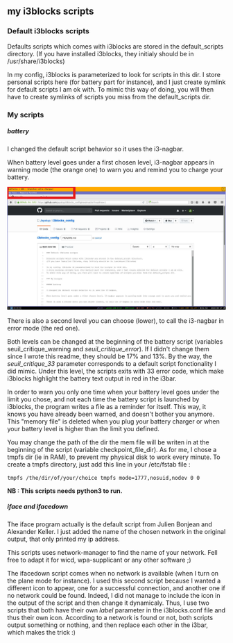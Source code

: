 ## my i3blocks scripts

### Default i3blocks scripts

Defaults scripts which comes with i3blocks are stored in the default_scripts directory.
(If you have installed i3blocks, they initialy should be in /usr/share/i3blocks)

In my config, i3blocks is parameterized to look for scripts in this dir. 
I store personal scripts here (for battery part for instance), and I just create symlink for default scripts I am ok with.
To mimic this way of doing, you will then have to create symlinks of scripts you miss from the default_scripts dir.

### My scripts

##### battery

I changed the default script behavior so it uses the i3-nagbar.

When battery level goes under a first chosen level, i3-nagbar appears in warning mode (the orange one) to warn you and remind you to charge your battery.

![warning i3-nagbar](https://github.com/Japatup/i3blocks_config/blob/master/screenshots/i3-nagbar%20warning.jpg)

There is also a second level you can choose (lower), to call the i3-nagbar in error mode (the red one).

Both levels can be changed at the beginning of the battery script (variables seuil_critique_warning and *seuil_critique_error*). If I didn't change them since I wrote this readme, they should be 17% and 13%. By the way, the *seuil_critique_33* parameter corresponds to a default script fonctionality I did mimic. Under this level, the scripts exits with 33 error code, which make i3blocks highlight the battery text output in red in the i3bar.

In order to warn you only one time when your battery level goes under the limit you chose, and not each time the battery script is launched by i3blocks, the program writes a file as a reminder for itself. This way, it knows you have already been warned, and doesn't bother you anymore. This "memory file" is deleted when you plug your battery charger or when your battery level is higher than the limit you defined.

You may change the path of the dir the mem file will be writen in at the beginning of the script (variable checkpoint_file_dir). As for me, I chose a tmpfs dir (ie in RAM), to prevent my physical disk to work every minute. To create a tmpfs directory, just add this line in your /etc/fstab file : 

```
tmpfs /the/dir/of/your/choice tmpfs mode=1777,nosuid,nodev 0 0
```

**NB : This scripts needs python3 to run.**

##### iface and ifacedown

The iface program actually is the default script from Julien Bonjean and Alexander Keller. I just added the name of the chosen network in the original output, that only printed my ip address.

This scripts uses network-manager to find the name of your network. Fell free to adapt it for wicd, wpa-supplicant or any other software ;)

The ifacedown script comes when no network is available (when I turn on the plane mode for instance). I used this second script because I wanted a different icon to appear, one for a successful connection, and another one if no network could be found. Indeed, I did not manage to include the icon in the output of the script and then change it dynamicaly. Thus, I use two scripts that both have their own *label* parameter in the i3blocks.conf file and thus their own icon. According to a network is found or not, both scripts output something or nothing, and then replace each other in the i3bar, which makes the trick :)
